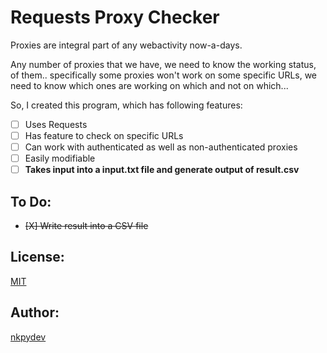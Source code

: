 # Requests Proxy Checker

Proxies are integral part of any webactivity now-a-days.

Any number of proxies that we have, we need to know the working status, of them.. specifically some proxies won't work on some specific URLs, we need to know which ones are working on which and not on which...

So, I created this program, which has following features:
- [ ] Uses Requests
- [ ] Has feature to check on specific URLs
- [ ] Can work with authenticated as well as non-authenticated proxies
- [ ] Easily modifiable
- [ ] **Takes input into a input.txt file and generate output of result.csv**

## To Do:
- ~~[X] Write result into a CSV file~~

## License:
[MIT](https://github.com/nkpydev/Requests-Proxy-Checker/blob/master/LICENSE)

## Author:
[nkpydev](https://github.com/nkpydev)